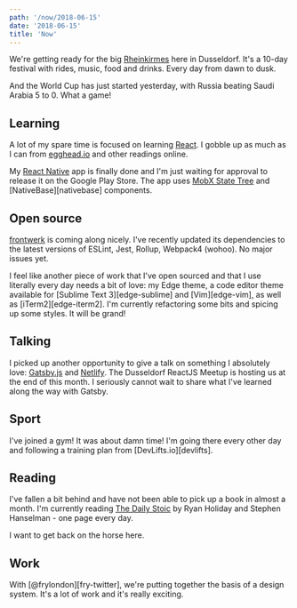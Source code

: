 ```yaml
---
path: '/now/2018-06-15'
date: '2018-06-15'
title: 'Now'
---
```


We're getting ready for the big [Rheinkirmes][rheinkirmes] here in Dusseldorf. It's a 10-day festival with rides, music, food and drinks. Every day from dawn to dusk.

And the World Cup has just started yesterday, with Russia beating Saudi Arabia 5 to 0. What a game!

## Learning

A lot of my spare time is focused on learning [React][reactjs]. I gobble up as much as I can from [egghead.io][egghead.io] and other readings online.

My [React Native][react-native] app is finally done and I'm just waiting for approval to release it on the Google Play Store. The app uses [MobX State Tree][mobx-state-tree] and [NativeBase][nativebase] components.

## Open source

[frontwerk][frontwerk] is coming along nicely. I've recently updated its dependencies to the latest versions of ESLint, Jest, Rollup, Webpack4 (wohoo). No major issues yet.

I feel like another piece of work that I've open sourced and that I use literally every day needs a bit of love: my Edge theme, a code editor theme available for [Sublime Text 3][edge-sublime] and [Vim][edge-vim], as well as [iTerm2][edge-iterm2]. I'm currently refactoring some bits and spicing up some styles. It will be grand!

## Talking

I picked up another opportunity to give a talk on something I absolutely love: [Gatsby.js][gatsby] and [Netlify][netlify]. The Dusseldorf ReactJS Meetup is hosting us at the end of this month. I seriously cannot wait to share what I've learned along the way with Gatsby.

## Sport

I've joined a gym! It was about damn time! I'm going there every other day and following a training plan from [DevLifts.io][devlifts].

## Reading

I've fallen a bit behind and have not been able to pick up a book in almost a month. I'm currently reading [The Daily Stoic][daily-stoic] by Ryan Holiday and Stephen Hanselman - one page every day.

I want to get back on the horse here.

## Work

With [@frylondon][fry-twitter], we're putting together the basis of a design system. It's a lot of work and it's really exciting.

[rheinkirmes]: http://rheinkirmes.com/
[reactjs]: https://reactjs.org/
[egghead.io]: https://egghead.io
[mobx-state-tree]: https://github.com/mobxjs/mobx-state-tree
[react-native]: https://facebook.github.io/react-native/
[frontwerk]: https://npmjs.com/package/frontwerk
[gatsby]: https://www.gatsbyjs.org/
[netlify]: http://netlify.com/
[daily-stoic]: https://www.amazon.de/Daily-Stoic-Meditations-Perseverance-translations/dp/1781257655
